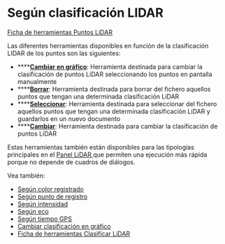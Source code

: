 # Según clasificación LIDAR

[Ficha de herramientas Puntos LiDAR](../../fichas-de-herramientas/ficha-de-herramientas-puntos-lidar/)

Las diferentes herramientas disponibles en función de la clasificación LIDAR de los puntos son las siguientes:

* \*\*\*\*[**Cambiar en gráfico**](../editar/cambiar-clasificacion-en-grafico.md): Herramienta destinada para cambiar la clasificación de puntos LiDAR seleccionando los puntos en pantalla manualmente
* \*\*\*\*[**Borrar**](borrar-segun-clasificacion.md): Herramienta destinada para borrar del fichero aquellos puntos que tengan una determinada clasificación LiDAR
* \*\*\*\*[**Seleccionar**](seleccionar-segun-clasificacion.md): Herramienta destinada para seleccionar del fichero aquellos puntos que tengan una determinada clasificación LiDAR y guardarlos en un nuevo documento
* \*\*\*\*[**Cambiar**](cambiar-clasificacion.md): Herramienta destinada para cambiar la clasificación de puntos LiDAR

Estas herramientas también están disponibles para las tipologías principales en el [Panel LiDAR ](../../introduccion/paneles-de-la-aplicacion/panel-lidar.md)que permiten una ejecución más rápida porque no depende de cuadros de diálogos.

Vea también:

* [Según color registrado](../segun-color-registrado/)
* [Según punto de registro](../segun-punto-de-registro/)
* [Según intensidad](../segun-intensidad/)
* [Según eco](../segun-eco-lidar/)
* [Según tiempo GPS](../segun-tiempo-gps/)
* [Cambiar clasificación en gráfico](../editar/cambiar-clasificacion-en-grafico.md)
* [Ficha de herramientas Clasificar LiDAR](../../fichas-de-herramientas/ficha-de-herramientas-clasificar-lidar.md)


